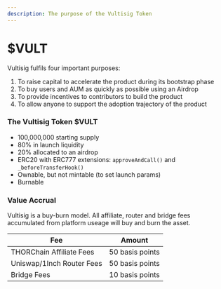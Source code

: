 ```yaml
---
description: The purpose of the Vultisig Token
---
```


# $VULT

Vultisig fulfils four important purposes:

1. To raise capital to accelerate the product during its bootstrap phase
2. To buy users and AUM as quickly as possible using an Airdrop
3. To provide incentives to contributors to build the product
4. To allow anyone to support the adoption trajectory of the product

### The Vultisig Token $VULT

* 100,000,000 starting supply
* 80% in launch liquidity
* 20% allocated to an airdrop
* ERC20 with ERC777 extensions: `approveAndCall()` and `_beforeTransferHook()`
* Ownable, but not mintable (to set launch params)
* Burnable

### Value Accrual

Vultisig is a buy-burn model. All affiliate, router and bridge fees accumulated from platform useage will buy and burn the asset.

| Fee                       | Amount          |
| ------------------------- | --------------- |
| THORChain Affiliate Fees  | 50 basis points |
| Uniswap/1Inch Router Fees | 50 basis points |
| Bridge Fees               | 10 basis points |

